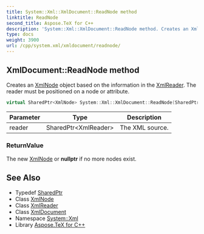 ```yaml
---
title: System::Xml::XmlDocument::ReadNode method
linktitle: ReadNode
second_title: Aspose.TeX for C++
description: 'System::Xml::XmlDocument::ReadNode method. Creates an XmlNode object based on the information in the XmlReader. The reader must be positioned on a node or attribute in C++.'
type: docs
weight: 3900
url: /cpp/system.xml/xmldocument/readnode/
---
```

## XmlDocument::ReadNode method


Creates an [XmlNode](../../xmlnode/) object based on the information in the [XmlReader](../../xmlreader/). The reader must be positioned on a node or attribute.

```cpp
virtual SharedPtr<XmlNode> System::Xml::XmlDocument::ReadNode(SharedPtr<XmlReader> reader)
```


| Parameter | Type | Description |
| --- | --- | --- |
| reader | SharedPtr\<XmlReader\> | The XML source. |

### ReturnValue

The new [XmlNode](../../xmlnode/) or **nullptr** if no more nodes exist.

## See Also

* Typedef [SharedPtr](../../../system/sharedptr/)
* Class [XmlNode](../../xmlnode/)
* Class [XmlReader](../../xmlreader/)
* Class [XmlDocument](../)
* Namespace [System::Xml](../../)
* Library [Aspose.TeX for C++](../../../)
